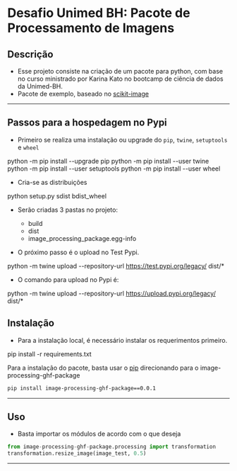 # Desafio Unimed BH: Pacote de Processamento de Imagens

## Descrição
- Esse projeto consiste na criação de um pacote para python, com base no curso ministrado por Karina Kato no bootcamp de ciência de dados da Unimed-BH.
- Pacote de exemplo, baseado no [scikit-image](https://scikit-image.org)
---

## Passos para a hospedagem no Pypi
- Primeiro se realiza uma instalação ou upgrade do `pip`, `twine`, `setuptools` e `wheel`

python -m pip install --upgrade pip
python -m pip install --user twine
python -m pip install --user setuptools
python -m pip install --user wheel

- Cria-se as distribuições

python setup.py sdist bdist_wheel

- Serão criadas 3 pastas no projeto: 
  - build
  - dist
  - image_processing_package.egg-info

- O próximo passo é o upload no Test Pypi.

python -m twine upload --repository-url https://test.pypi.org/legacy/ dist/*

- O comando para upload no Pypi é:

python -m twine upload --repository-url https://upload.pypi.org/legacy/ dist/*

## Instalação
- Para a instalação local, é necessário instalar os requerimentos primeiro.

pip install -r requirements.txt


Para a instalação do pacote, basta usar o [pip](https://pip.pypa.io/en/stable/) direcionando para o image-processing-ghf-package

```bash
pip install image-processing-ghf-package==0.0.1
```
---
## Uso
- Basta importar os módulos de acordo com o que deseja

```python
from image-processing-ghf-package.processing import transformation
transformation.resize_image(image_test, 0.5)
```
---



